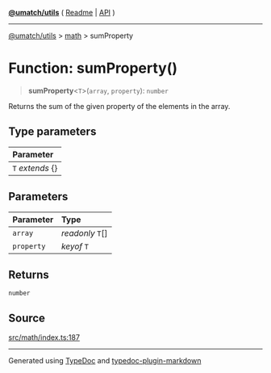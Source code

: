 [**@umatch/utils**](../../README.md) ( [Readme](../../README.md) \| [API](../../API.md) )

---

[@umatch/utils](../../API.md) > [math](../README.md) > sumProperty

# Function: sumProperty()

> **sumProperty**\<`T`\>(`array`, `property`): `number`

Returns the sum of the given property of the elements in the array.

## Type parameters

| Parameter         |
| :---------------- |
| `T` _extends_ \{} |

## Parameters

| Parameter  | Type             |
| :--------- | :--------------- |
| `array`    | _readonly_ `T`[] |
| `property` | _keyof_ `T`      |

## Returns

`number`

## Source

[src/math/index.ts:187](https://github.com/umatch-oficial/utils/blob/618b1ef/src/math/index.ts#L187)

---

Generated using [TypeDoc](https://typedoc.org/) and [typedoc-plugin-markdown](https://www.npmjs.com/package/typedoc-plugin-markdown)
